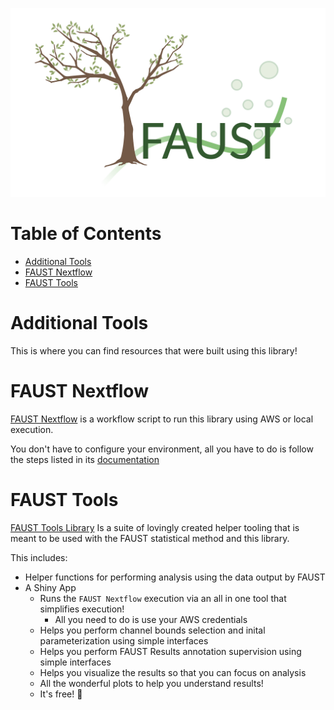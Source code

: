 ![faust_logo](documentation/images/logos/faust_logo.png)

# Table of Contents

<!-- START doctoc generated TOC please keep comment here to allow auto update -->
<!-- DON'T EDIT THIS SECTION, INSTEAD RE-RUN doctoc TO UPDATE -->


- [Additional Tools](#additional-tools)
- [FAUST Nextflow](#faust-nextflow)
- [FAUST Tools](#faust-tools)

<!-- END doctoc generated TOC please keep comment here to allow auto update -->

# Additional Tools

This is where you can find resources that were built using this library!

# FAUST Nextflow

[FAUST Nextflow](https://github.com/FredHutch/FAUST_Nextflow) is a workflow script to run this library using AWS or local execution.

You don't have to configure your environment, all you have to do is follow the steps listed in its [documentation](https://github.com/FredHutch/FAUST_Nextflow)

# FAUST Tools

[FAUST Tools Library](https://github.com/FredHutch/FAUSTtools) Is a suite of lovingly created helper tooling that is meant to be used with the FAUST statistical method and this library.

This includes:

-   Helper functions for performing analysis using the data output by FAUST
-   A Shiny App
    -   Runs the `FAUST Nextflow` execution via an all in one tool that simplifies execution!
        -   All you need to do is use your AWS credentials
    -   Helps you perform channel bounds selection and inital parameterization using simple interfaces
    -   Helps you perform FAUST Results annotation supervision using simple interfaces
    -   Helps you visualize the results so that you can focus on analysis
    -   All the wonderful plots to help you understand results!
    -   It's free! 🤩
